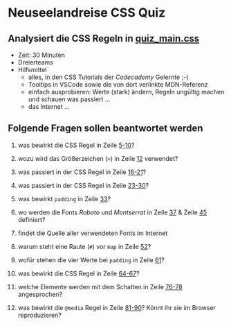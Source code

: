 # Neuseelandreise CSS Quiz

## Analysiert die CSS Regeln in [quiz_main.css](https://github.com/webmapping/nz/blob/main/quiz_main.css)

- Zeit: 30 Minuten
- Dreierteams
- Hilfsmittel
  - alles, in den CSS Tutorials der _Codecademy_ Gelernte ;-)
  - Tooltips in VSCode sowie die von dort verlinkte MDN-Referenz
  - einfach ausprobieren: Werte (stark) ändern, Regeln ungültig machen und schauen was passiert ...
  - das Internet ...

## Folgende Fragen sollen beantwortet werden

1. was bewirkt die CSS Regel in Zeile [5-10](https://github.com/webmapping/nz/blob/main/quiz_main.css#L5-L10)?

2. wozu wird das Größerzeichen (`>`) in Zeile [12](https://github.com/webmapping/nz/blob/main/quiz_main.css#L12) verwendet?

3. was passiert in der CSS Regel in Zeile [16-21](https://github.com/webmapping/nz/blob/main/quiz_main.css#L16-L21)?

4. was passiert in der CSS Regel in Zeile [23-30](https://github.com/webmapping/nz/blob/main/quiz_main.css#L23-L30)?

5. was bewirkt `padding` in Zeile [33](https://github.com/webmapping/nz/blob/main/quiz_main.css#L33)?

6. wo werden die Fonts _Roboto_ und _Montserrat_ in Zeile [37](https://github.com/webmapping/nz/blob/main/quiz_main.css#L37) & Zeile [45](https://github.com/webmapping/nz/blob/main/quiz_main.css#L45) definiert?

7. findet die Quelle aller verwendeten Fonts im Internet

8. warum steht eine Raute (`#`) vor `map` in Zeile [52](https://github.com/webmapping/nz/blob/main/quiz_main.css#L52)?

9. wofür stehen die vier Werte bei `padding` in Zeile [61](https://github.com/webmapping/nz/blob/main/quiz_main.css#L61)?

10. was bewirkt die CSS Regel in Zeile [64-67](https://github.com/webmapping/nz/blob/main/quiz_main.css#L64-L67)?

11. welche Elemente werden mit dem Schatten in Zeile [76-78](https://github.com/webmapping/nz/blob/main/quiz_main.css#L76-L78) angesprochen?

12. was bewirkt die `@media` Regel in Zeile [81-90](https://github.com/webmapping/nz/blob/main/quiz_main.css#L81-L90)? Könnt ihr sie im Browser reproduzieren?
